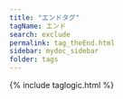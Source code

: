 ```yaml
---
title: "エンドタグ"
tagName: エンド
search: exclude
permalink: tag_theEnd.html
sidebar: mydoc_sidebar
folder: tags
---
```

{% include taglogic.html %}
